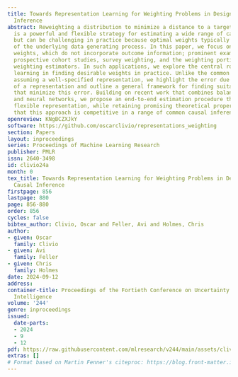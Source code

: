 ```yaml
---
title: Towards Representation Learning for Weighting Problems in Design-Based Causal
  Inference
abstract: Reweighting a distribution to minimize a distance to a target distribution
  is a powerful and flexible strategy for estimating a wide range of causal effects,
  but can be challenging in practice because optimal weights typically depend on knowledge
  of the underlying data generating process. In this paper, we focus on design-based
  weights, which do not incorporate outcome information; prominent examples include
  prospective cohort studies, survey weighting, and the weighting portion of augmented
  weighting estimators. In such applications, we explore the central role of representation
  learning in finding desirable weights in practice. Unlike the common approach of
  assuming a well-specified representation, we highlight the error due to the choice
  of a representation and outline a general framework for finding suitable representations
  that minimize this error. Building on recent work that combines balancing weights
  and neural networks, we propose an end-to-end estimation procedure that learns a
  flexible representation, while retaining promising theoretical properties. We show
  that this approach is competitive in a range of common causal inference tasks.
openreview: KNgBCZXJkY
software: https://github.com/oscarclivio/representations_weighting
section: Papers
layout: inproceedings
series: Proceedings of Machine Learning Research
publisher: PMLR
issn: 2640-3498
id: clivio24a
month: 0
tex_title: Towards Representation Learning for Weighting Problems in Design-Based
  Causal Inference
firstpage: 856
lastpage: 880
page: 856-880
order: 856
cycles: false
bibtex_author: Clivio, Oscar and Feller, Avi and Holmes, Chris
author:
- given: Oscar
  family: Clivio
- given: Avi
  family: Feller
- given: Chris
  family: Holmes
date: 2024-09-12
address:
container-title: Proceedings of the Fortieth Conference on Uncertainty in Artificial
  Intelligence
volume: '244'
genre: inproceedings
issued:
  date-parts:
  - 2024
  - 9
  - 12
pdf: https://raw.githubusercontent.com/mlresearch/v244/main/assets/clivio24a/clivio24a.pdf
extras: []
# Format based on Martin Fenner's citeproc: https://blog.front-matter.io/posts/citeproc-yaml-for-bibliographies/
---
```

